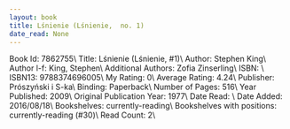 ```yaml
---
layout: book
title: Lśnienie (Lśnienie,  no. 1)
date_read: None
---
```


Book Id: 7862755\ 
Title: Lśnienie (Lśnienie, #1)\ 
Author: Stephen King\ 
Author l-f: King, Stephen\ 
Additional Authors: Zofia Zinserling\ 
ISBN: \ 
ISBN13: 9788374696005\ 
My Rating: 0\ 
Average Rating: 4.24\ 
Publisher: Prószyński i S-ka\ 
Binding: Paperback\ 
Number of Pages: 516\ 
Year Published: 2009\ 
Original Publication Year: 1977\ 
Date Read: \ 
Date Added: 2016/08/18\ 
Bookshelves: currently-reading\ 
Bookshelves with positions: currently-reading (#30)\ 
Read Count: 2\ 

